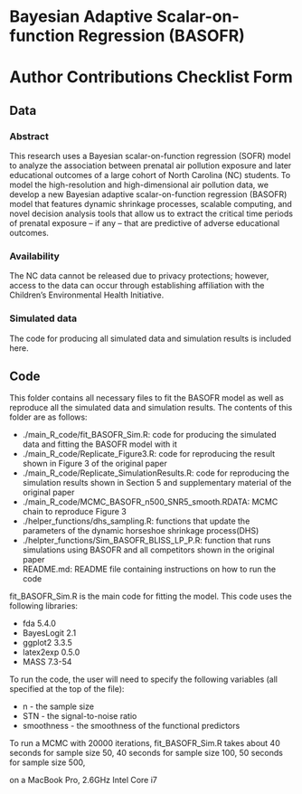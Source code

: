 # Bayesian Adaptive Scalar-on-function Regression (BASOFR)

# Author Contributions Checklist Form


## Data

### Abstract 
This research uses a Bayesian scalar-on-function regression (SOFR) model to analyze the association between prenatal air pollution exposure and later educational outcomes of a large cohort of North Carolina (NC) students. To model the high-resolution and high-dimensional air pollution data, we develop a new Bayesian adaptive scalar-on-function regression (BASOFR) model that features dynamic shrinkage processes, scalable computing, and novel decision analysis tools that allow us to extract the critical time periods of prenatal exposure – if any – that are predictive of adverse educational outcomes.

### Availability 

The NC data cannot be released due to privacy protections; however, access to the data can occur through establishing affiliation with the Children’s Environmental Health Initiative. 

### Simulated data
The code for producing all simulated data and simulation results is included here. 

## Code

This folder contains all necessary files to fit the BASOFR model as well as reproduce all the simulated data and simulation results.  The contents of this folder are as follows:

* ./main_R_code/fit_BASOFR_Sim.R: code for producing the simulated data and fitting the BASOFR model with it
* ./main_R_code/Replicate_Figure3.R: code for reproducing the result shown in Figure 3 of the original paper
* ./main_R_code/Replicate_SimulationResults.R: code for reproducing the simulation results shown in Section 5 and supplementary material of the original paper
* ./main_R_code/MCMC_BASOFR_n500_SNR5_smooth.RDATA: MCMC chain to reproduce Figure 3
* ./helper_functions/dhs_sampling.R: functions that update the parameters of the dynamic horseshoe shrinkage process(DHS) 
* ./helpter_functions/Sim_BASOFR_BLISS_LP_P.R: function that runs simulations using BASOFR and all competitors shown in the original paper
* README.md: README file containing instructions on how to run the code

fit_BASOFR_Sim.R is the main code for fitting the model.  This code uses the following libraries:

* fda 5.4.0
* BayesLogit 2.1
* ggplot2 3.3.5
* latex2exp 0.5.0
* MASS 7.3-54

To run the code, the user will need to specify the following variables (all specified at the top of the file):

* n - the sample size
* STN - the signal-to-noise ratio 
* smoothness - the smoothness of the functional predictors

To run a MCMC with 20000 iterations, fit_BASOFR_Sim.R takes about 40 seconds for sample size 50, 40 seconds for sample size 100, 50 seconds for sample size 500, 

on a MacBook Pro, 2.6GHz Intel Core i7

